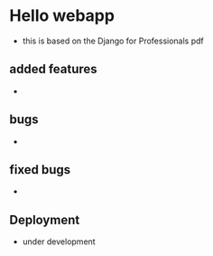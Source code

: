 # Hello webapp
- this is based on the Django for Professionals pdf

## added features
-

## bugs
-

## fixed bugs
- 


## Deployment
- under development

